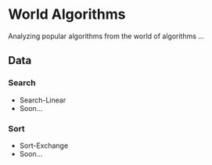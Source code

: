 # World Algorithms

Analyzing popular algorithms from the world of algorithms ...

## Data

### Search

- Search-Linear
- Soon...

### Sort

- Sort-Exchange
- Soon...

  
